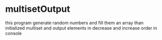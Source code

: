 # multisetOutput
this program generate random numbers and fill them an array
than initialized multiset and output elements in decrease and increase order in console

